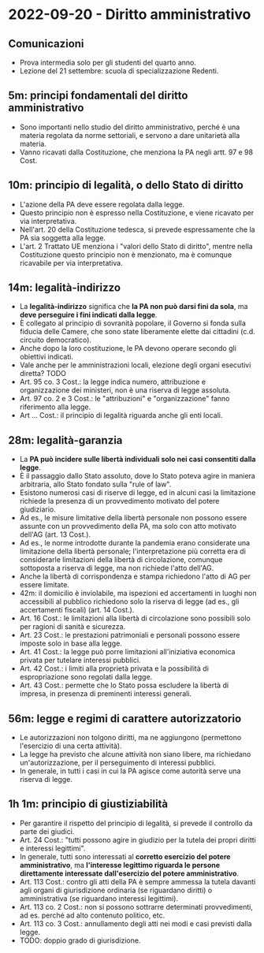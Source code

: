 # 2022-09-20 - Diritto amministrativo

<!-- vim:set spelllang=it: -->

## Comunicazioni

* Prova intermedia solo per gli studenti del quarto anno.
* Lezione del 21 settembre: scuola di specializzazione Redenti.

## 5m: principi fondamentali del diritto amministrativo

* Sono importanti nello studio del diritto amministrativo, perché è una materia regolata da norme settoriali, e servono a dare unitarietà alla materia.
* Vanno ricavati dalla Costituzione, che menziona la PA negli artt. 97 e 98 Cost.

## 10m: principio di legalità, o dello Stato di diritto

* L'azione della PA deve essere regolata dalla legge.
* Questo principio non è espresso nella Costituzione, e viene ricavato per via interpretativa.
* Nell'art. 20 della Costituzione tedesca, si prevede espressamente che la PA sia soggetta alla legge.
* L'art. 2 Trattato UE menziona i "valori dello Stato di diritto", mentre nella Costituzione questo principio non è menzionato, ma è comunque ricavabile per via interpretativa.

## 14m: legalità-indirizzo

* La **legalità-indirizzo** significa che **la PA non può darsi fini da sola**, ma **deve perseguire i fini indicati dalla legge**.
* È collegato al principio di sovranità popolare, il Governo si fonda sulla fiducia delle Camere, che sono state liberamente elette dai cittadini (c.d. circuito democratico).
* Anche dopo la loro costituzione, le PA devono operare secondo gli obiettivi indicati.
* Vale anche per le amministrazioni locali, elezione degli organi esecutivi diretta? TODO
* Art. 95 co. 3 Cost.: la legge indica numero, attribuzione e organizzazione dei ministeri, non è una riserva di legge assoluta.
* Art. 97 co. 2 e 3 Cost.: le "attribuzioni" e "organizzazione" fanno riferimento alla legge.
* Art ... Cost.: il principio di legalità riguarda anche gli enti locali.

## 28m: legalità-garanzia

* La **PA può incidere sulle libertà individuali solo nei casi consentiti dalla legge**.
* È il passaggio dallo Stato assoluto, dove lo Stato poteva agire in maniera arbitraria, allo Stato fondato sulla "rule of law".
* Esistono numerosi casi di riserve di legge, ed in alcuni casi la limitazione richiede la presenza di un provvedimento motivato del potere giudiziario.
* Ad es., le misure limitative della libertà personale non possono essere assunte con un provvedimento della PA, ma solo con atto motivato dell'AG (art. 13 Cost.).
* Ad es., le norme introdotte durante la pandemia erano considerate una limitazione della libertà personale; l'interpretazione più corretta era di considerarle limitazioni della libertà di circolazione, comunque sottoposta a riserva di legge, ma non richiede l'atto dell'AG.
* Anche la libertà di corrispondenza e stampa richiedono l'atto di AG per essere limitate.
* 42m: il domicilio è inviolabile, ma ispezioni ed accertamenti in luoghi non accessibili al pubblico richiedono solo la riserva di legge (ad es., gli accertamenti fiscali) (art. 14 Cost.).
* Art. 16 Cost.: le limitazioni alla libertà di circolazione sono possibili solo per ragioni di sanità e sicurezza.
* Art. 23 Cost.: le prestazioni patrimoniali e personali possono essere imposte solo in base alla legge.
* Art. 41 Cost.: la legge può porre limitazioni all'iniziativa economica privata per tutelare interessi pubblici.
* Art. 42 Cost.: i limiti alla proprietà privata e la possibilità di espropriazione sono regolati dalla legge.
* Art. 43 Cost.: permette che lo Stato possa escludere la libertà di impresa, in presenza di preminenti interessi generali.

## 56m: legge e regimi di carattere autorizzatorio

* Le autorizzazioni non tolgono diritti, ma ne aggiungono (permettono l'esercizio di una certa attività).
* La legge ha previsto che alcune attività non siano libere, ma richiedano un'autorizzazione, per il perseguimento di interessi pubblici.
* In generale, in tutti i casi in cui la PA agisce come autorità serve una riserva di legge.

## 1h 1m: principio di giustiziabilità

* Per garantire il rispetto del principio di legalità, si prevede il controllo da parte dei giudici.
* Art. 24 Cost.: "tutti possono agire in giudizio per la tutela dei propri diritti e interessi legittimi".
* In generale, tutti sono interessati al **corretto esercizio del potere amministrativo**, ma **l'interesse legittimo riguarda le persone direttamente interessate dall'esercizio del potere amministrativo**.
* Art. 113 Cost.: contro gli atti della PA è sempre ammessa la tutela davanti agli organi di giurisdizione ordinaria (se riguardano diritti) o amministrativa (se riguardano interessi legittimi).
* Art. 113 co. 2 Cost.: non si possono sottrarre determinati provvedimenti, ad es. perché ad alto contenuto politico, etc.
* Art. 113 co. 3 Cost.: annullamento degli atti nei modi e casi previsti dalla legge.
* TODO: doppio grado di giurisdizione.

